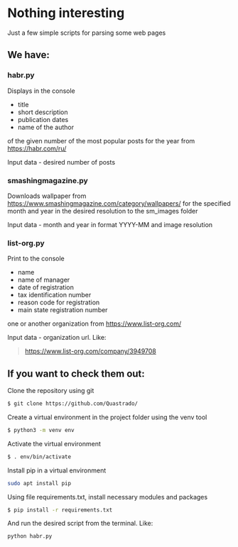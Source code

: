 # Nothing interesting

Just a few simple scripts for parsing some web pages

## We have:

### habr.py

Displays in the console 

- title 
- short description 
- publication dates
- name of the author 

of the given number of the most popular posts for the year from https://habr.com/ru/

Input data - desired number of posts

### smashingmagazine.py

Downloads wallpaper from https://www.smashingmagazine.com/category/wallpapers/ for the specified month and year in the desired resolution to the sm_images folder

Input data - month and year in format YYYY-MM and image resolution

### list-org.py

Print to the console

- name
- name of manager
- date of registration
- tax identification number
- reason code for registration
- main state registration number

one or another organization from https://www.list-org.com/

Input data - organization url. Like:
> https://www.list-org.com/company/3949708


## If you want to check them out:

Clone the repository using git
```bash
$ git clone https://github.com/Quastrado/
```
Create a virtual environment in the project folder using the venv tool
```bash
$ python3 -m venv env
```
Activate the virtual environment
```bash
$ . env/bin/activate
```
Install pip in a virtual environment
```bash
sudo apt install pip
```
Using file requirements.txt, install neсessary modules and packages
```bash
$ pip install -r requirements.txt
```

And run the desired script from the terminal. Like:
```bash
python habr.py
```





